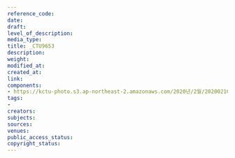 ```yaml
---
reference_code: 
date: 
draft: 
level_of_description: 
media_type: 
title: _CTU9653
description: 
weight: 
modified_at: 
created_at: 
link: 
components:
- https://kctu-photo.s3.ap-northeast-2.amazonaws.com/2020년/2월/20200210_한국노총+신임+지도부+방문/_CTU9653.jpg
tags:
- 
creators: 
subjects: 
sources: 
venues: 
public_access_status: 
copyright_status: 
---
```

